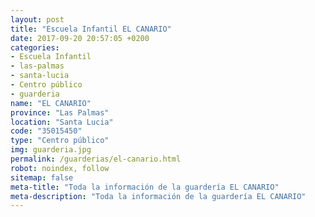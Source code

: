```yaml
---
layout: post
title: "Escuela Infantil EL CANARIO"
date: 2017-09-20 20:57:05 +0200
categories:
- Escuela Infantil
- las-palmas
- santa-lucia
- Centro público
- guarderia
name: "EL CANARIO"
province: "Las Palmas"
location: "Santa Lucia"
code: "35015450"
type: "Centro público"
img: guarderia.jpg
permalink: /guarderias/el-canario.html
robot: noindex, follow
sitemap: false
meta-title: "Toda la información de la guardería EL CANARIO"
meta-description: "Toda la información de la guardería EL CANARIO"
---
```

